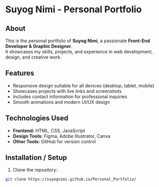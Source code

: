 # Suyog Nimi - Personal Portfolio

## About
This is the personal portfolio of **Suyog Nimi**, a passionate **Front-End Developer & Graphic Designer**.  
It showcases my skills, projects, and experience in web development, design, and creative work.

## Features
- Responsive design suitable for all devices (desktop, tablet, mobile)  
- Showcases projects with live links and screenshots  
- Includes contact information for professional inquiries  
- Smooth animations and modern UI/UX design

## Technologies Used
- **Frontend:** HTML, CSS, JavaScript  
- **Design Tools:** Figma, Adobe Illustrator, Canva  
- **Other Tools:** GitHub for version control

## Installation / Setup
1. Clone the repository:  
```bash
git clone https://suyognimi.github.io/Personal_Portfolio/
